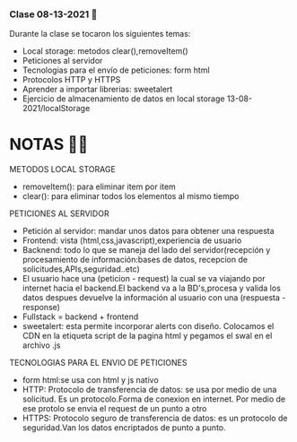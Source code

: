 ### Clase 08-13-2021  👣

Durante la clase se tocaron los siguientes temas:

- Local storage: metodos clear(),removeItem()
- Peticiones al servidor
- Tecnologias para el envío de peticiones: form html
- Protocolos HTTP y HTTPS
- Aprender a importar librerias: sweetalert
- Ejercicio de almacenamiento de datos en local storage 13-08-2021/localStorage


# NOTAS  👩‍🏫
METODOS LOCAL STORAGE
- removeItem(): para eliminar item por item
- clear(): para eliminar todos los elementos al mismo tiempo

PETICIONES AL SERVIDOR
- Petición al servidor: mandar unos datos para obtener una respuesta
- Frontend: vista (html,css,javascript),experiencia de usuario
- Backnend: todo lo que se maneja del lado del servidor(recepción y procesamiento de información:bases de datos, recepcion de solicitudes,APIs,seguridad..etc)
- El usuario hace una (peticion - request) la cual se va viajando por internet hacia el backend.El backend va a la BD's,procesa y valida los datos despues devuelve la información al usuario con una (respuesta - response)
- Fullstack = backend + frontend
- sweetalert: esta permite incorporar alerts con diseño. Colocamos el CDN en la etiqueta script de la pagina html y pegamos el swal en el archivo .js

TECNOLOGIAS PARA EL ENVIO DE PETICIONES
- form html:se usa con html y js nativo
- HTTP: Protocolo de transferencia de datos: se usa por medio de una solicitud. Es un protocolo.Forma de conexion en internet. Por     medio de ese protolo se envia el request de un punto a otro
- HTTPS: Protocolo seguro de transferencia de datos: es un protocolo de  seguridad.Van los datos encriptados de punto a punto.